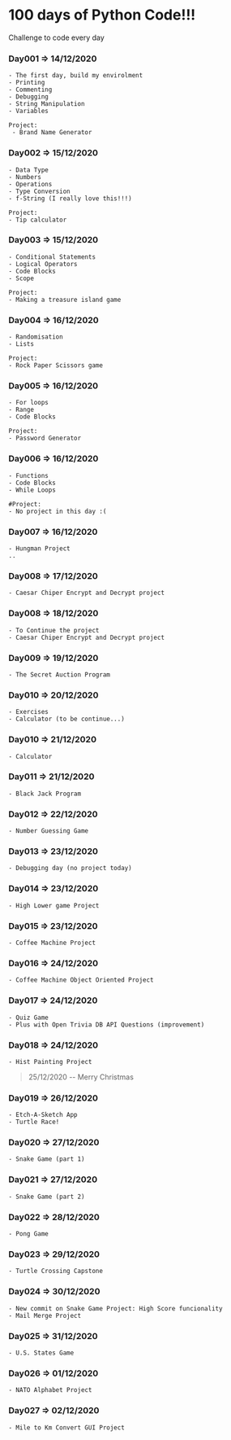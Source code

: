 # 100 days of Python Code!!!

Challenge to code every day 

### Day001 => 14/12/2020
    - The first day, build my envirolment 
    - Printing
    - Commenting
    - Debugging
    - String Manipulation 
    - Variables
    
    Project:
     - Brand Name Generator

### Day002 => 15/12/2020<br>
    - Data Type
    - Numbers
    - Operations
    - Type Conversion
    - f-String (I really love this!!!)

    Project:    
    - Tip calculator

### Day003 => 15/12/2020<br>
    - Conditional Statements
    - Logical Operators
    - Code Blocks
    - Scope
    
    Project:
    - Making a treasure island game

### Day004 => 16/12/2020<br>
    - Randomisation
    - Lists

    Project:
    - Rock Paper Scissors game

### Day005 => 16/12/2020<br>
    - For loops
    - Range
    - Code Blocks

    Project:
    - Password Generator

### Day006 => 16/12/2020<br>
    - Functions
    - Code Blocks
    - While Loops

    #Project:
    - No project in this day :(

### Day007 => 16/12/2020<br>

    - Hungman Project
    ..

### Day008 => 17/12/2020<br>
    - Caesar Chiper Encrypt and Decrypt project

### Day008 => 18/12/2020<br>
    - To Continue the project
    - Caesar Chiper Encrypt and Decrypt project

### Day009 => 19/12/2020<br>
    - The Secret Auction Program

### Day010 => 20/12/2020<br>
    - Exercises 
    - Calculator (to be continue...) 

### Day010 => 21/12/2020<br>
    - Calculator

### Day011 => 21/12/2020<br>
    - Black Jack Program

### Day012 => 22/12/2020<br>
    - Number Guessing Game

### Day013 => 23/12/2020<br>
    - Debugging day (no project today)

### Day014 => 23/12/2020<br>
    - High Lower game Project

### Day015 => 23/12/2020<br>
    - Coffee Machine Project

### Day016 => 24/12/2020<br>
    - Coffee Machine Object Oriented Project

### Day017 => 24/12/2020<br>
    - Quiz Game
    - Plus with Open Trivia DB API Questions (improvement)

### Day018 => 24/12/2020<br>
    - Hist Painting Project

> 25/12/2020 -- Merry Christmas

### Day019 => 26/12/2020<br>
    - Etch-A-Sketch App
    - Turtle Race!

### Day020 => 27/12/2020<br>
    - Snake Game (part 1)

### Day021 => 27/12/2020<br>
    - Snake Game (part 2)

### Day022 => 28/12/2020<br>
    - Pong Game

### Day023 => 29/12/2020<br>
    - Turtle Crossing Capstone

### Day024 => 30/12/2020<br>
    - New commit on Snake Game Project: High Score funcionality
    - Mail Merge Project

### Day025 => 31/12/2020<br>
    - U.S. States Game

### Day026 => 01/12/2020<br>
    - NATO Alphabet Project

### Day027 => 02/12/2020<br>
    - Mile to Km Convert GUI Project